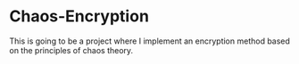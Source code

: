 # Chaos-Encryption

This is going to be a project where I implement an encryption method based on the principles of chaos theory.
